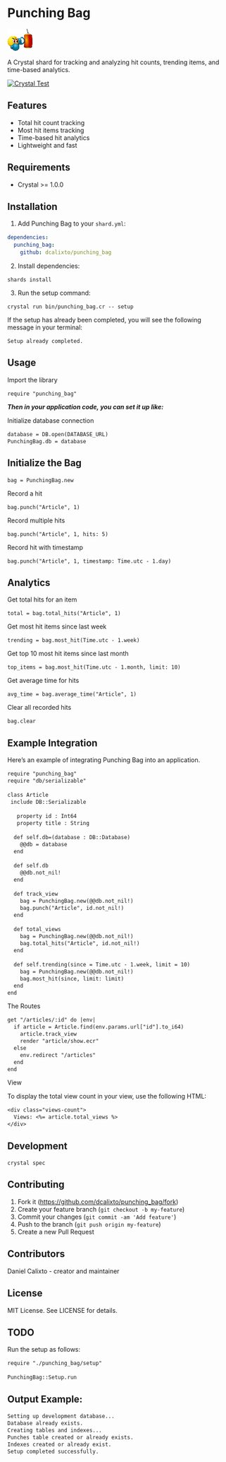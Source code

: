 # Punching Bag

![Punch Bag](./src/punching-bag.gif)

A Crystal shard for tracking and analyzing hit counts, trending items, and time-based analytics.

[![Crystal Test](https://github.com/dcalixto/punching_bag/actions/workflows/crystal-test.yml/badge.svg?branch=master)](https://github.com/dcalixto/punching_bag/actions/workflows/crystal-test.yml)

## Features

- Total hit count tracking
- Most hit items tracking
- Time-based hit analytics
- Lightweight and fast

## Requirements

- Crystal >= 1.0.0

## Installation

1. Add Punching Bag to your `shard.yml`:

```yaml
dependencies:
  punching_bag:
    github: dcalixto/punching_bag
```

2. Install dependencies:

```crystal
shards install
```

3. Run the setup command:

```crystal
crystal run bin/punching_bag.cr -- setup
```

If the setup has already been completed, you will see the following message in your terminal:

```crystal
Setup already completed.
```

## Usage

Import the library

```crystal
require "punching_bag"
```

**_Then in your application code, you can set it up like:_**

Initialize database connection

```crystal
database = DB.open(DATABASE_URL)
PunchingBag.db = database
```

## Initialize the Bag

```crystal
bag = PunchingBag.new
```

Record a hit

```crystal
bag.punch("Article", 1)
```

Record multiple hits

```crystal
bag.punch("Article", 1, hits: 5)
```

Record hit with timestamp

```crystal
bag.punch("Article", 1, timestamp: Time.utc - 1.day)
```

## Analytics

Get total hits for an item

```crystal
total = bag.total_hits("Article", 1)
```

Get most hit items since last week

```crystal
trending = bag.most_hit(Time.utc - 1.week)
```

Get top 10 most hit items since last month

```crystal
top_items = bag.most_hit(Time.utc - 1.month, limit: 10)
```

Get average time for hits

```crystal
avg_time = bag.average_time("Article", 1)
```

Clear all recorded hits

```crystal
bag.clear
```

## Example Integration

Here’s an example of integrating Punching Bag into an application.

```crystal
require "punching_bag"
require "db/serializable"

class Article
 include DB::Serializable

   property id : Int64
   property title : String

  def self.db=(database : DB::Database)
    @@db = database
  end

  def self.db
    @@db.not_nil!
  end

  def track_view
    bag = PunchingBag.new(@@db.not_nil!)
    bag.punch("Article", id.not_nil!)
  end

  def total_views
    bag = PunchingBag.new(@@db.not_nil!)
    bag.total_hits("Article", id.not_nil!)
  end

  def self.trending(since = Time.utc - 1.week, limit = 10)
    bag = PunchingBag.new(@@db.not_nil!)
    bag.most_hit(since, limit: limit)
  end
end

```

The Routes

```crystal
get "/articles/:id" do |env|
  if article = Article.find(env.params.url["id"].to_i64)
    article.track_view
    render "article/show.ecr"
  else
    env.redirect "/articles"
  end
end
```

View

To display the total view count in your view, use the following HTML:

```crystal
<div class="views-count">
  Views: <%= article.total_views %>
</div>
```

## Development

```crystal
crystal spec
```

## Contributing

1. Fork it (https://github.com/dcalixto/punching_bag/fork)
2. Create your feature branch (`git checkout -b my-feature`)
3. Commit your changes (`git commit -am 'Add feature'`)
4. Push to the branch (`git push origin my-feature`)
5. Create a new Pull Request

## Contributors

Daniel Calixto - creator and maintainer

## License

MIT License. See LICENSE for details.

## TODO

Run the setup as follows:

```crystal
require "./punching_bag/setup"

PunchingBag::Setup.run
```

## Output Example:

```crystal
Setting up development database...
Database already exists.
Creating tables and indexes...
Punches table created or already exists.
Indexes created or already exist.
Setup completed successfully.
```
